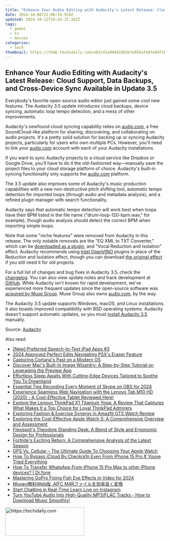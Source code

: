 ```yaml
---
title: "Enhance Your Audio Editing with Audacity's Latest Release: Cloud Support, Data Backups, and Cross-Device Sync Available in Update 3.5"
date: 2024-10-06T22:00:59.919Z
updated: 2024-10-12T18:42:37.282Z
tags:
  - games
  - tv
  - movies
categories:
  - tech
thumbnail: https://thmb.techidaily.com/e02c41a99d42d63b7e95bafe0fe0df1b7497d09e9c40411355dba4e89fa8d316.jpg
---
```


## Enhance Your Audio Editing with Audacity's Latest Release: Cloud Support, Data Backups, and Cross-Device Sync Available in Update 3.5

Everybody's favorite open-source audio editor just gained some cool new features. The Audacity 3.5 update introduces cloud backups, device syncing, automatic loop tempo detection, and a mess of other improvements.

 Audacity's newfound cloud syncing capability relies on [audio.com](https://audio.com/), a free SoundCloud-like platform for sharing, discovering, and collaborating on audio projects. It's a pretty solid solution for backing up or syncing Audacity projects, particularly for users who own multiple PCs. However, you'll need to link your [audio.com](https://audio.com/) account with each of your Audacity installations.

 If you want to sync Audacity projects to a cloud service like Dropbox or Google Drive, you'll have to do it the old-fashioned way—manually save the project files to your cloud storage platform of choice. Audacity's built-in syncing functionality only supports the [audio.com](https://audio.com/) platform.

 The 3.5 update also improves some of Audacity's music production capabilities with a new non-destructive pitch shifting tool, automatic tempo detection for imported loops (through audio and metadata analysis), and a refined plugin manager with search functionality.

 Audacity says that automatic tempo detection will work best when loops have their BPM listed in the file name ("drum-loop-120-bpm.wav," for example), though audio analysis should detect the correct BPM when importing simple loops.

 Note that some "niche features" were removed from Audacity in this release. The only notable removals are the "EQ XML to TXT Converter," which can be [downloaded as a plugin](https://plugins.audacityteam.org/additional-resources/eq-curves/eq-xml-to-txt-converter), and "Vocal Reduction and Isolation" effect. Audacity recommends using [Intel OpenVINO](https://www.audacityteam.org/blog/openvino-ai-effects/) plugins in place of the Reduction and Isolation effect, though you can download [the original effect](https://plugins.audacityteam.org/nyquist-plugins/effect-plugins/filters-and-eq#vocal-reduction-and-isolation) if you still need it for old projects.

 For a full list of changes and bug fixes in Audacity 3.5, check the [changelog](https://support.audacityteam.org/additional-resources/changelog/audacity-3.5). You can also view update notes and track development at [GitHub](https://github.com/audacity/audacity/releases/tag/Audacity-3.5.0). While Audacity isn't known for rapid development, we've experienced more frequent updates since the open-source software was [acquired by Muse Group](https://facebook-video-share.techidaily.com/updated-digital-dynamo-dames-the-next-generation-of-youtubes-powerhouses-for-2024/). Muse Group also owns [audio.com](https://audio.com/), by the way.

 The Audacity 3.5 update supports Windows, macOS, and Linux installations. It also boasts improved compatibility with BSD operating systems. Audacity doesn't support automatic updates, so you must [install Audacity 3.5](https://www.audacityteam.org/download/) manually.

 Source: [Audacity](https://www.audacityteam.org/blog/audacity-3-5/)

<ins class="adsbygoogle"
     style="display:block"
     data-ad-format="autorelaxed"
     data-ad-client="ca-pub-7571918770474297"
     data-ad-slot="1223367746"></ins>

<ins class="adsbygoogle"
     style="display:block"
     data-ad-client="ca-pub-7571918770474297"
     data-ad-slot="8358498916"
     data-ad-format="auto"
     data-full-width-responsive="true"></ins>

<span class="atpl-alsoreadstyle">Also read:</span>
<div><ul>
<li><a href="https://screen-recording.techidaily.com/new-preferred-speech-to-text-ipad-apps-3/"><u>[New] Preferred Speech-to-Text iPad Apps #3</u></a></li>
<li><a href="https://extra-approaches.techidaily.com/2024-approved-perfect-edits-navigating-psxs-eraser-feature/"><u>2024 Approved Perfect Edits Navigating PSX's Eraser Feature</u></a></li>
<li><a href="https://win11-tips.techidaily.com/capturing-cortanas-past-on-a-modern-os/"><u>Capturing Cortana's Past on a Modern OS</u></a></li>
<li><a href="https://buynow-marvelous.techidaily.com/discover-macs-built-in-image-wizardry-a-step-by-step-tutorial-on-leveraging-the-preview-app/"><u>Discover Mac's Built-In Image Wizardry: A Step-by-Step Tutorial on Leveraging the Preview App</u></a></li>
<li><a href="https://buynow-marvelous.techidaily.com/effortless-sleep-awaits-with-cutting-edge-devices-tailored-to-soothe-you-to-dreamland/"><u>Effortless Sleep Awaits With Cutting-Edge Devices Tailored to Soothe You To Dreamland</u></a></li>
<li><a href="https://screen-sharing-recording.techidaily.com/essential-tips-recording-every-moment-of-skype-on-obs-for-2024/"><u>Essential Tips Recording Every Moment of Skype on OBS for 2024</u></a></li>
<li><a href="https://buynow-marvelous.techidaily.com/experience-seamless-web-navigation-with-the-lenovo-tab-m10-hd-2020-a-cost-effective-tablet-reviewed-here/"><u>Experience Seamless Web Navigation with the Lenovo Tab M10 HD (2020) - A Cost-Effective Tablet Reviewed Here!</u></a></li>
<li><a href="https://buynow-marvelous.techidaily.com/explore-the-lenovo-thinkpad-x1-titanium-yoga-a-review-that-captures-what-makes-it-a-top-choice-for-loyal-thinkpad-admirers/"><u>Explore the Lenovo ThinkPad X1 Titanium Yoga: A Review That Captures What Makes It a Top Choice for Loyal ThinkPad Admirers</u></a></li>
<li><a href="https://buynow-marvelous.techidaily.com/exploring-fashion-and-exercise-synergy-in-amazfit-gts-watch-review/"><u>Exploring Fashion & Exercise Synergy in Amazfit GTS Watch Review</u></a></li>
<li><a href="https://buynow-marvelous.techidaily.com/exploring-the-cost-effective-apple-watch-s-a-comprehensive-overview-and-assessment/"><u>Exploring the Cost-Effective Apple Watch S: A Comprehensive Overview and Assessment</u></a></li>
<li><a href="https://buynow-marvelous.techidaily.com/flexispots-theodore-standing-desk-a-blend-of-style-and-ergonomic-design-for-professionals/"><u>Flexispot's Theodore Standing Desk: A Blend of Style and Ergonomic Design for Professionals</u></a></li>
<li><a href="https://buynow-marvelous.techidaily.com/fortnites-exciting-return-a-comprehensive-analysis-of-the-latest-season/"><u>Fortnite's Exciting Return: A Comprehensive Analysis of the Latest Season</u></a></li>
<li><a href="https://buynow-marvelous.techidaily.com/gps-vs-cellular-the-ultimate-guide-to-choosing-your-apple-watch/"><u>GPS Vs. Cellular – The Ultimate Guide To Choosing Your Apple Watch</u></a></li>
<li><a href="https://activate-lock.techidaily.com/how-to-bypass-icloud-by-checkra1n-even-from-iphone-15-pro-if-youve-tried-everything-by-drfone-ios/"><u>How To Bypass iCloud By Checkra1n Even From iPhone 15 Pro If Youve Tried Everything</u></a></li>
<li><a href="https://review-topics.techidaily.com/how-to-transfer-whatsapp-from-iphone-15-pro-max-to-other-iphone-devices-drfone-by-drfone-transfer-whatsapp-from-ios-transfer-whatsapp-from-ios/"><u>How To Transfer WhatsApp From iPhone 15 Pro Max to other iPhone devices? | Dr.fone</u></a></li>
<li><a href="https://extra-approaches.techidaily.com/mastering-gopro-fixing-fish-eye-effects-in-video-for-2024/"><u>Mastering GoPro Fixing Fish Eye Effects in Video for 2024</u></a></li>
<li><a href="https://some-guidance.techidaily.com/movaviweb-aifc-m4r/"><u>Movavi無料Web版: AIFC M4Rファイルを効率良く変換</u></a></li>
<li><a href="https://instagram-videos.techidaily.com/start-chatting-in-real-time-learn-live-on-instagram/"><u>Start Chatting in Real-Time Learn Live on Instagram</u></a></li>
<li><a href="https://fox-sys.techidaily.com/turn-youtube-audio-into-high-quality-mp3flac-tracks-how-to-download-music-smoothly/"><u>Turn YouTube Audio Into High-Quality MP3/FLAC Tracks - How to Download Music Smoothly!</u></a></li>
</ul></div>

<!-- affiliate ads begin -->
<a href="https://aligracehair.sjv.io/c/5597632/2135398/19272" target="_top" id="2135398">
  <img src="//a.impactradius-go.com/display-ad/19272-2135398" border="0" alt="https://techidaily.com" width="250" height="90"/>
</a>
<img height="0" width="0" src="https://aligracehair.sjv.io/i/5597632/2135398/19272" style="position:absolute;visibility:hidden;" border="0" />
<!-- affiliate ads end -->

